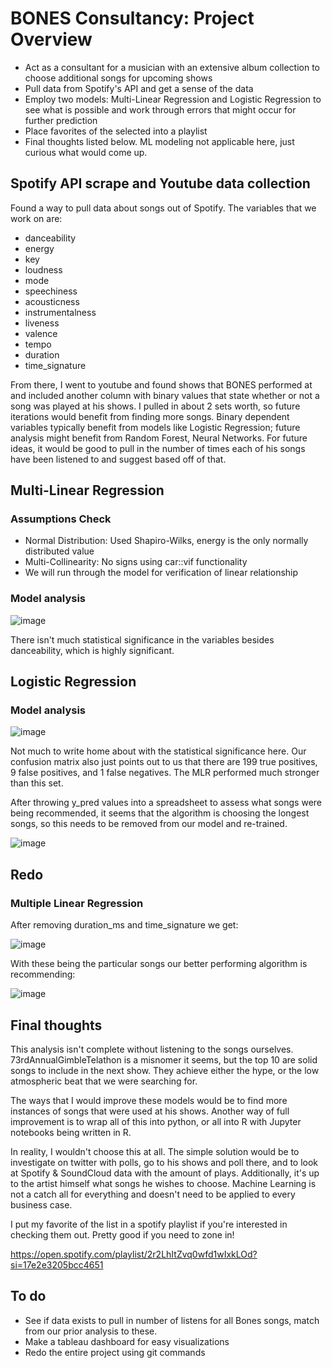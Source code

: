 # BONES Consultancy: Project Overview
* Act as a consultant for a musician with an extensive album collection to choose additional songs for upcoming shows
* Pull data from Spotify's API and get a sense of the data
* Employ two models: Multi-Linear Regression and Logistic Regression to see what is possible and work through errors that might occur for further prediction
* Place favorites of the selected into a playlist
* Final thoughts listed below. ML modeling not applicable here, just curious what would come up.

## Spotify API scrape and Youtube data collection

Found a way to pull data about songs out of Spotify. The variables that we work on are:

* danceability
* energy
* key
* loudness
* mode
* speechiness
* acousticness
* instrumentalness
* liveness
* valence
* tempo
* duration
* time_signature

From there, I went to youtube and found shows that BONES performed at and included another column with binary values that state whether or not a song was played at his shows. I pulled in about 2 sets worth, so future iterations would benefit from finding more songs. Binary dependent variables typically benefit from models like Logistic Regression; future analysis might benefit from Random Forest, Neural Networks. For future ideas, it would be good to pull in the number of times each of his songs have been listened to and suggest based off of that. 

## Multi-Linear Regression

### Assumptions Check

* Normal Distribution: Used Shapiro-Wilks, energy is the only normally distributed value
* Multi-Collinearity: No signs using car::vif functionality
* We will run through the model for verification of linear relationship

### Model analysis

![image](https://user-images.githubusercontent.com/67398409/115159262-eafd4d80-a057-11eb-83c3-e620fb159a52.png)

There isn't much statistical significance in the variables besides danceability, which is highly significant.


## Logistic Regression

### Model analysis

![image](https://user-images.githubusercontent.com/67398409/115179968-27ea3400-a09a-11eb-9efa-d7828ad2ec1f.png)

Not much to write home about with the statistical significance here. Our confusion matrix also just points out to us that there are 199 true positives, 9 false positives, and 1 false negatives. The MLR performed much stronger than this set. 

After throwing y_pred values into a spreadsheet to assess what songs were being recommended, it seems that the algorithm is choosing the longest songs, so this needs to be removed from our model and re-trained.

![image](https://user-images.githubusercontent.com/67398409/115180647-bd39f800-a09b-11eb-9e39-203d7b20aa88.png)


## Redo

### Multiple Linear Regression

After removing duration_ms and time_signature we get:


![image](https://user-images.githubusercontent.com/67398409/115182537-c200ab00-a09f-11eb-9867-90fc8ec94bde.png)



With these being the particular songs our better performing algorithm is recommending:


![image](https://user-images.githubusercontent.com/67398409/115182190-2c651b80-a09f-11eb-94d7-bceb53b9b0b6.png)

## Final thoughts

This analysis isn't complete without listening to the songs ourselves. 73rdAnnualGimbleTelathon is a misnomer it seems, but the top 10 are solid songs to include in the next show. They achieve either the hype, or the low atmospheric beat that we were searching for. 


The ways that I would improve these models would be to find more instances of songs that were used at his shows. Another way of full improvement is to wrap all of this into python, or all into R with Jupyter notebooks being written in R. 

In reality, I wouldn't choose this at all. The simple solution would be to investigate on twitter with polls, go to his shows and poll there, and to look at Spotify & SoundCloud data with the amount of plays. Additionally, it's up to the artist himself what songs he wishes to choose. Machine Learning is not a catch all for everything and doesn't need to be applied to every business case. 

I put my favorite of the list in a spotify playlist if you're interested in checking them out. Pretty good if you need to zone in!

https://open.spotify.com/playlist/2r2LhItZvq0wfd1wIxkLOd?si=17e2e3205bcc4651

## To do
* See if data exists to pull in number of listens for all Bones songs, match from our prior analysis to these.
* Make a tableau dashboard for easy visualizations 
* Redo the entire project using git commands



